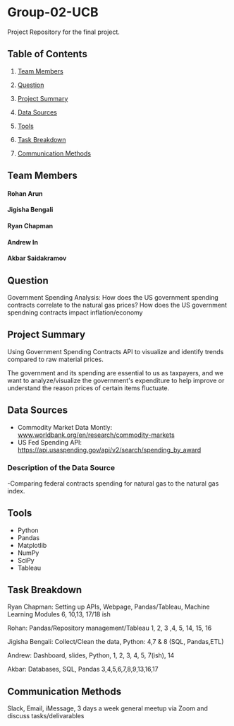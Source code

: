 # Group-02-UCB
Project Repository for the final project.

## Table of Contents

1. [Team Members](#team-members)

2. [Question](#question)

3. [Project Summary](#project-summary)

4. [Data Sources](#data-sources)

5. [Tools](#tools)

6. [Task Breakdown](#task-breakdown)

7. [Communication Methods](#communication-methods)
 
## Team Members
#### Rohan Arun
#### Jigisha Bengali
#### Ryan Chapman
#### Andrew In
#### Akbar Saidakramov

## Question
Government Spending Analysis: 
How does the US government spending contracts correlate to the natural gas prices?
How does the US government spendning contracts impact inflation/economy

## Project Summary
Using Government Spending Contracts API to visualize and identify trends compared to raw material prices.

The government and its spending are essential to us as taxpayers, and we want to analyze/visualize the government's expenditure to help improve or understand the reason prices of certain items fluctuate.

## Data Sources
 - Commodity Market Data Montly: www.worldbank.org/en/research/commodity-markets
 - US Fed Spending API: https://api.usaspending.gov/api/v2/search/spending_by_award
 
### Description of the Data Source
 -Comparing federal contracts spending for natural gas to the natural gas index.  
 
## Tools
- Python
- Pandas
- Matplotlib
- NumPy
- SciPy
- Tableau

## Task Breakdown
Ryan Chapman: Setting up APIs, Webpage, Pandas/Tableau, Machine Learning Modules 6, 10,13, 17/18 ish

Rohan: Pandas/Repository management/Tableau 1, 2, 3 ,4, 5, 14, 15, 16

Jigisha Bengali: Collect/Clean the data, Python: 4,7 & 8 (SQL, Pandas,ETL)

Andrew: Dashboard, slides, Python, 1, 2, 3, 4, 5, 7(ish), 14

Akbar: Databases, SQL, Pandas 3,4,5,6,7,8,9,13,16,17

## Communication Methods
Slack, Email, iMessage, 3 days a week general meetup via Zoom and discuss tasks/delivarables
